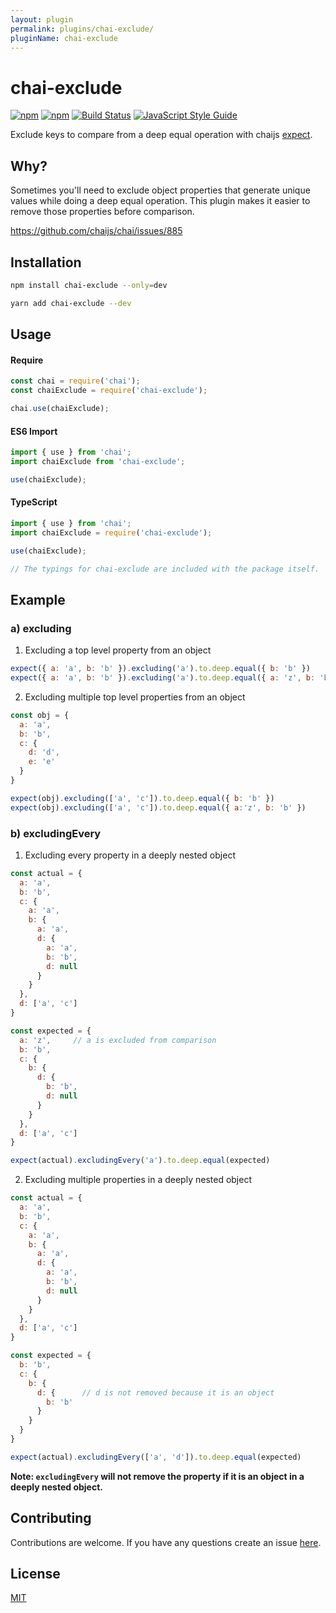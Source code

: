 ```yaml
---
layout: plugin
permalink: plugins/chai-exclude/
pluginName: chai-exclude
---
```


# chai-exclude

[![npm](https://img.shields.io/npm/v/chai-exclude.svg)](https://www.npmjs.com/package/chai-exclude)
[![npm](https://img.shields.io/npm/dt/chai-exclude.svg)](https://www.npmjs.com/package/chai-exclude)
[![Build Status](https://travis-ci.org/mesaugat/chai-exclude.svg?branch=master)](https://travis-ci.org/mesaugat/chai-exclude)
[![JavaScript Style Guide](https://img.shields.io/badge/code_style-standard-brightgreen.svg)](https://standardjs.com)

Exclude keys to compare from a deep equal operation with chaijs [expect](http://chaijs.com/api/bdd/).

## Why?

Sometimes you'll need to exclude object properties that generate unique values while doing a deep equal operation. This plugin makes it easier to remove those properties before comparison.

https://github.com/chaijs/chai/issues/885

## Installation

```bash
npm install chai-exclude --only=dev
```

```bash
yarn add chai-exclude --dev
```

## Usage

#### Require

```js
const chai = require('chai');
const chaiExclude = require('chai-exclude');

chai.use(chaiExclude);
```

#### ES6 Import

```js
import { use } from 'chai';
import chaiExclude from 'chai-exclude';

use(chaiExclude);
```

#### TypeScript

```js
import { use } from 'chai';
import chaiExclude = require('chai-exclude');

use(chaiExclude);

// The typings for chai-exclude are included with the package itself.
```

## Example

### a) excluding

1. Excluding a top level property from an object

```js
expect({ a: 'a', b: 'b' }).excluding('a').to.deep.equal({ b: 'b' })
expect({ a: 'a', b: 'b' }).excluding('a').to.deep.equal({ a: 'z', b: 'b' })
```

2. Excluding multiple top level properties from an object

```js
const obj = {
  a: 'a',
  b: 'b',
  c: {
    d: 'd',
    e: 'e'
  }
}

expect(obj).excluding(['a', 'c']).to.deep.equal({ b: 'b' })
expect(obj).excluding(['a', 'c']).to.deep.equal({ a:'z', b: 'b' })
```

### b) excludingEvery

1. Excluding every property in a deeply nested object

```js
const actual = {
  a: 'a',
  b: 'b',
  c: {
    a: 'a',
    b: {
      a: 'a',
      d: {
        a: 'a',
        b: 'b',
        d: null
      }
    }
  },
  d: ['a', 'c']
}

const expected = {
  a: 'z',     // a is excluded from comparison
  b: 'b',
  c: {
    b: {
      d: {
        b: 'b',
        d: null
      }
    }
  },
  d: ['a', 'c']
}

expect(actual).excludingEvery('a').to.deep.equal(expected)
```

2. Excluding multiple properties in a deeply nested object

```js
const actual = {
  a: 'a',
  b: 'b',
  c: {
    a: 'a',
    b: {
      a: 'a',
      d: {
        a: 'a',
        b: 'b',
        d: null
      }
    }
  },
  d: ['a', 'c']
}

const expected = {
  b: 'b',
  c: {
    b: {
      d: {      // d is not removed because it is an object
        b: 'b'
      }
    }
  }
}

expect(actual).excludingEvery(['a', 'd']).to.deep.equal(expected)
```

__Note: `excludingEvery` will not remove the property if it is an object in a deeply nested object.__

## Contributing

Contributions are welcome. If you have any questions create an issue [here](https://github.com/mesaugat/chai-exclude/issues).

## License

[MIT](LICENSE)
